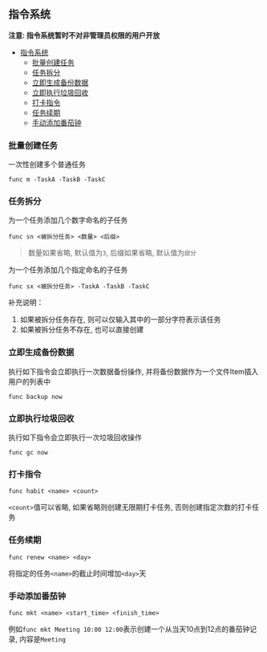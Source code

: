 指令系统
-----------------

**注意: 指令系统暂时不对非管理员权限的用户开放**

- [指令系统](#指令系统)
  - [批量创建任务](#批量创建任务)
  - [任务拆分](#任务拆分)
  - [立即生成备份数据](#立即生成备份数据)
  - [立即执行垃圾回收](#立即执行垃圾回收)
  - [打卡指令](#打卡指令)
  - [任务续期](#任务续期)
  - [手动添加番茄钟](#手动添加番茄钟)


### 批量创建任务

一次性创建多个普通任务

```
func m -TaskA -TaskB -TaskC
```


### 任务拆分

为一个任务添加几个数字命名的子任务

```
func sn <被拆分任务> <数量> <后缀>
```

> 数量如果省略, 默认值为`3`, 后缀如果省略, 默认值为`部分`


为一个任务添加几个指定命名的子任务

```
func sx <被拆分任务> -TaskA -TaskB -TaskC
```

补充说明：
1. 如果被拆分任务存在, 则可以仅输入其中的一部分字符表示该任务
2. 如果被拆分任务不存在, 也可以直接创建


### 立即生成备份数据

执行如下指令会立即执行一次数据备份操作, 并将备份数据作为一个文件Item插入用户的列表中

```
func backup now
```


### 立即执行垃圾回收

执行如下指令会立即执行一次垃圾回收操作

```
func gc now
```

### 打卡指令


```
func habit <name> <count>
```

`<count>`值可以省略, 如果省略则创建无限期打卡任务, 否则创建指定次数的打卡任务

### 任务续期

```
func renew <name> <day>
```

将指定的任务`<name>`的截止时间增加`<day>`天


### 手动添加番茄钟

```
func mkt <name> <start_time> <finish_time>
```

例如`func mkt Meeting 10:00 12:00`表示创建一个从当天10点到12点的番茄钟记录, 内容是`Meeting`